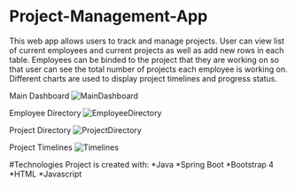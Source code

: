 # Project-Management-App
This web app allows users to track and manage projects. User can view list of current employees and current projects as well as add new rows in each table. Employees can be binded to the project that they are working on so that user can see the total number of projects each employee is working on. Different charts are used to display project timelines and progress status.

Main Dashboard
![MainDashboard](https://user-images.githubusercontent.com/68570927/97745874-848b6f80-1ab7-11eb-8f47-866fbfcf36ae.JPG)

Employee Directory
![EmployeeDirectory](https://user-images.githubusercontent.com/68570927/97745756-5d34a280-1ab7-11eb-8824-4b647b74b5a6.JPG)

Project Directory
![ProjectDirectory](https://user-images.githubusercontent.com/68570927/97745931-940ab880-1ab7-11eb-997a-88a295b2ed77.JPG)

Project Timelines
![Timelines](https://user-images.githubusercontent.com/68570927/97745981-a4bb2e80-1ab7-11eb-9b6b-75d747465429.JPG)

#Technologies
Project is created with:
*Java
*Spring Boot
*Bootstrap 4
*HTML
*Javascript
